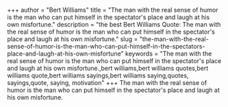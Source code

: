 +++
author = "Bert Williams"
title = "The man with the real sense of humor is the man who can put himself in the spectator's place and laugh at his own misfortune."
description = "the best Bert Williams Quote: The man with the real sense of humor is the man who can put himself in the spectator's place and laugh at his own misfortune."
slug = "the-man-with-the-real-sense-of-humor-is-the-man-who-can-put-himself-in-the-spectators-place-and-laugh-at-his-own-misfortune"
keywords = "The man with the real sense of humor is the man who can put himself in the spectator's place and laugh at his own misfortune.,bert williams,bert williams quotes,bert williams quote,bert williams sayings,bert williams saying,quotes, sayings,quote, saying, motivation"
+++
The man with the real sense of humor is the man who can put himself in the spectator's place and laugh at his own misfortune.
